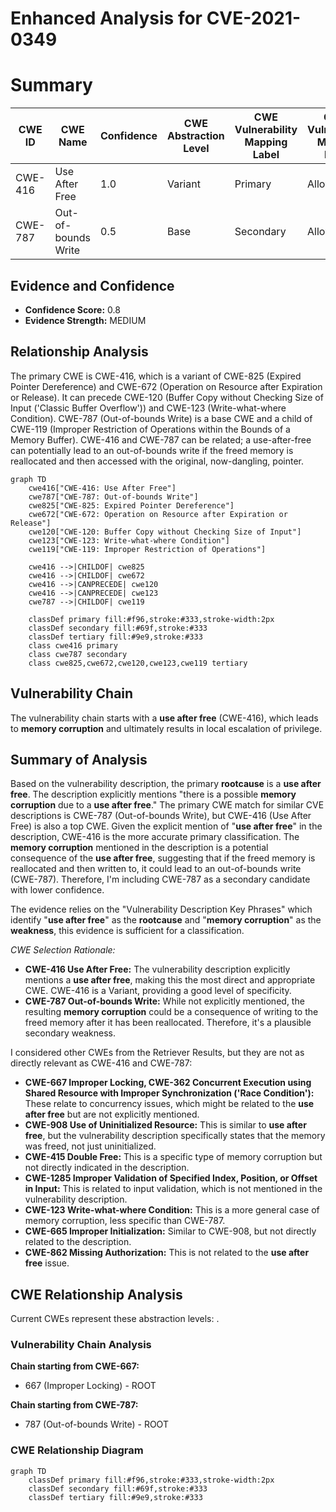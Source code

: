# Enhanced Analysis for CVE-2021-0349

# Summary
| CWE ID | CWE Name | Confidence | CWE Abstraction Level | CWE Vulnerability Mapping Label | CWE-Vulnerability Mapping Notes |
|---|---|---|---|---|---|
| CWE-416 | Use After Free | 1.0 | Variant | Primary | Allowed |
| CWE-787 | Out-of-bounds Write | 0.5 | Base | Secondary | Allowed |

## Evidence and Confidence

*   **Confidence Score:** 0.8
*   **Evidence Strength:** MEDIUM

## Relationship Analysis
The primary CWE is CWE-416, which is a variant of CWE-825 (Expired Pointer Dereference) and CWE-672 (Operation on Resource after Expiration or Release). It can precede CWE-120 (Buffer Copy without Checking Size of Input ('Classic Buffer Overflow')) and CWE-123 (Write-what-where Condition). CWE-787 (Out-of-bounds Write) is a base CWE and a child of CWE-119 (Improper Restriction of Operations within the Bounds of a Memory Buffer). CWE-416 and CWE-787 can be related; a use-after-free can potentially lead to an out-of-bounds write if the freed memory is reallocated and then accessed with the original, now-dangling, pointer.

```mermaid
graph TD
    cwe416["CWE-416: Use After Free"]
    cwe787["CWE-787: Out-of-bounds Write"]
    cwe825["CWE-825: Expired Pointer Dereference"]
    cwe672["CWE-672: Operation on Resource after Expiration or Release"]
    cwe120["CWE-120: Buffer Copy without Checking Size of Input"]
    cwe123["CWE-123: Write-what-where Condition"]
    cwe119["CWE-119: Improper Restriction of Operations"]
    
    cwe416 -->|CHILDOF| cwe825
    cwe416 -->|CHILDOF| cwe672
    cwe416 -->|CANPRECEDE| cwe120
    cwe416 -->|CANPRECEDE| cwe123
    cwe787 -->|CHILDOF| cwe119
    
    classDef primary fill:#f96,stroke:#333,stroke-width:2px
    classDef secondary fill:#69f,stroke:#333
    classDef tertiary fill:#9e9,stroke:#333
    class cwe416 primary
    class cwe787 secondary
    class cwe825,cwe672,cwe120,cwe123,cwe119 tertiary
```

## Vulnerability Chain
The vulnerability chain starts with a **use after free** (CWE-416), which leads to **memory corruption** and ultimately results in local escalation of privilege.

## Summary of Analysis
Based on the vulnerability description, the primary **rootcause** is a **use after free**. The description explicitly mentions "there is a possible **memory corruption** due to a **use after free**." The primary CWE match for similar CVE descriptions is CWE-787 (Out-of-bounds Write), but CWE-416 (Use After Free) is also a top CWE. Given the explicit mention of "**use after free**" in the description, CWE-416 is the more accurate primary classification. The **memory corruption** mentioned in the description is a potential consequence of the **use after free**, suggesting that if the freed memory is reallocated and then written to, it could lead to an out-of-bounds write (CWE-787). Therefore, I'm including CWE-787 as a secondary candidate with lower confidence.

The evidence relies on the "Vulnerability Description Key Phrases" which identify "**use after free**" as the **rootcause** and "**memory corruption**" as the **weakness**, this evidence is sufficient for a classification.

*CWE Selection Rationale:*

*   **CWE-416 Use After Free:** The vulnerability description explicitly mentions a **use after free**, making this the most direct and appropriate CWE. CWE-416 is a Variant, providing a good level of specificity.
*   **CWE-787 Out-of-bounds Write:** While not explicitly mentioned, the resulting **memory corruption** could be a consequence of writing to the freed memory after it has been reallocated. Therefore, it's a plausible secondary weakness.

I considered other CWEs from the Retriever Results, but they are not as directly relevant as CWE-416 and CWE-787:

*   **CWE-667 Improper Locking, CWE-362 Concurrent Execution using Shared Resource with Improper Synchronization ('Race Condition'):** These relate to concurrency issues, which might be related to the **use after free** but are not explicitly mentioned.
*   **CWE-908 Use of Uninitialized Resource:** This is similar to **use after free**, but the vulnerability description specifically states that the memory was freed, not just uninitialized.
*   **CWE-415 Double Free:** This is a specific type of memory corruption but not directly indicated in the description.
*   **CWE-1285 Improper Validation of Specified Index, Position, or Offset in Input:** This is related to input validation, which is not mentioned in the vulnerability description.
*   **CWE-123 Write-what-where Condition:** This is a more general case of memory corruption, less specific than CWE-787.
*   **CWE-665 Improper Initialization:** Similar to CWE-908, but not directly related to the description.
*   **CWE-862 Missing Authorization:** This is not related to the **use after free** issue.


## CWE Relationship Analysis

Current CWEs represent these abstraction levels: .


### Vulnerability Chain Analysis

**Chain starting from CWE-667:**
- 667 (Improper Locking) - ROOT


**Chain starting from CWE-787:**
- 787 (Out-of-bounds Write) - ROOT



### CWE Relationship Diagram

```mermaid
graph TD
    classDef primary fill:#f96,stroke:#333,stroke-width:2px
    classDef secondary fill:#69f,stroke:#333
    classDef tertiary fill:#9e9,stroke:#333
```